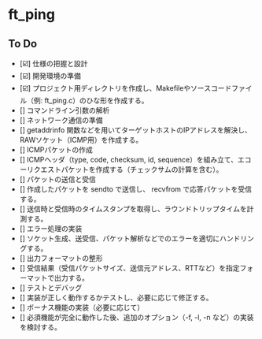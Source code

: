 # ft_ping

## To Do
- [☑️] 仕様の把握と設計
- [☑️] 開発環境の準備
- [☑️] プロジェクト用ディレクトリを作成し、Makefileやソースコードファイル（例: ft_ping.c）のひな形を作成する。
- [] コマンドライン引数の解析
- [] ネットワーク通信の準備
- [] getaddrinfo 関数などを用いてターゲットホストのIPアドレスを解決し、RAWソケット（ICMP用）を作成する。
- [] ICMPパケットの作成
- [] ICMPヘッダ（type, code, checksum, id, sequence）を組み立て、エコーリクエストパケットを作成する（チェックサムの計算を含む）。
- [] パケットの送信と受信
- [] 作成したパケットを sendto で送信し、 recvfrom で応答パケットを受信する。
- [] 送信時と受信時のタイムスタンプを取得し、ラウンドトリップタイムを計測する。
- [] エラー処理の実装
- [] ソケット生成、送受信、パケット解析などでのエラーを適切にハンドリングする。
- [] 出力フォーマットの整形
- [] 受信結果（受信パケットサイズ、送信元アドレス、RTTなど）を指定フォーマットで出力する。
- [] テストとデバッグ
- [] 実装が正しく動作するかテストし、必要に応じて修正する。
- [] ボーナス機能の実装（必要に応じて）
- [] 必須機能が完全に動作した後、追加のオプション（-f, -l, -n など）の実装を検討する。
